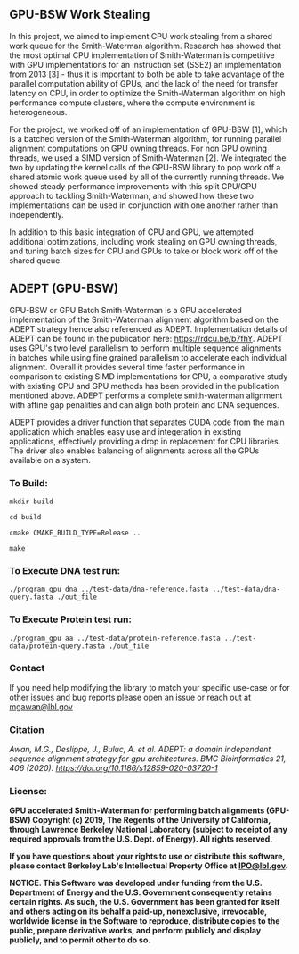 ## GPU-BSW Work Stealing
In this project, we aimed to implement CPU work stealing from a shared work queue for the Smith-Waterman algorithm. Research has showed that the most optimal CPU implementation of Smith-Waterman is competitive with GPU implementations for an instruction set (SSE2) an implementation from 2013 [3] - thus it is important to both be able to take advantage of the parallel computation ability of GPUs, and the lack of the need for transfer latency on CPU, in order to optimize the Smith-Waterman algorithm on high performance compute clusters, where the compute environment is heterogeneous.

For the project, we worked off of an implementation of GPU-BSW [1], which is a batched version of the Smith-Waterman algorithm, for running parallel alignment computations on GPU owning threads. For non GPU owning threads, we used a SIMD version of Smith-Waterman [2]. We integrated the two by updating the kernel calls of the GPU-BSW library to pop work off a shared atomic work queue used by all of the currently running threads. We showed steady performance improvements with this split CPU/GPU approach to tackling Smith-Waterman, and showed how these two implementations can be used in conjunction with one another rather than independently. 

In addition to this basic integration of CPU and GPU, we attempted additional optimizations, including work stealing on GPU owning threads, and tuning batch sizes for CPU and GPUs to take or block work off of the shared queue.

## ADEPT (GPU-BSW)
GPU-BSW or GPU Batch Smith-Waterman is a GPU accelerated implementation of the Smith-Waterman alignment algorithm based on the ADEPT strategy hence also referenced as ADEPT. Implementation details of ADEPT can be found in the publication here: https://rdcu.be/b7fhY. ADEPT uses GPU's two level parallelism to perform multiple sequence alignments in batches while using fine grained parallelism to accelerate each individual alignment.  Overall it provides several time faster performance in comparison to existing SIMD implementations for CPU, a comparative study with existing CPU and GPU methods has been provided in the publication mentioned above. ADEPT performs a complete smith-waterman alignment with affine gap penalities and can align both protein and DNA sequences. 

ADEPT provides a driver function that separates CUDA code from the main application which enables easy use and integeration in existing applications, effectively providing a drop in replacement for CPU libraries. The driver also enables balancing of alignments across all the GPUs available on a system.
       

 
### To Build:


`mkdir build `

`cd build `

`cmake CMAKE_BUILD_TYPE=Release .. `

`make `


### To Execute DNA test run: 

`./program_gpu dna ../test-data/dna-reference.fasta ../test-data/dna-query.fasta ./out_file`

### To Execute Protein test run: <br />

`./program_gpu aa ../test-data/protein-reference.fasta ../test-data/protein-query.fasta ./out_file`

### Contact
If you need help modifying the library to match your specific use-case or for other issues and bug reports please open an issue or reach out at mgawan@lbl.gov


### Citation
*Awan, M.G., Deslippe, J., Buluc, A. et al. ADEPT: a domain independent sequence alignment strategy for gpu architectures. BMC Bioinformatics 21, 406 (2020). https://doi.org/10.1186/s12859-020-03720-1*

### License:
        
**GPU accelerated Smith-Waterman for performing batch alignments (GPU-BSW) Copyright (c) 2019, The
Regents of the University of California, through Lawrence Berkeley National
Laboratory (subject to receipt of any required approvals from the U.S.
Dept. of Energy).  All rights reserved.**

**If you have questions about your rights to use or distribute this software,
please contact Berkeley Lab's Intellectual Property Office at
IPO@lbl.gov.**

**NOTICE.  This Software was developed under funding from the U.S. Department
of Energy and the U.S. Government consequently retains certain rights.  As
such, the U.S. Government has been granted for itself and others acting on
its behalf a paid-up, nonexclusive, irrevocable, worldwide license in the
Software to reproduce, distribute copies to the public, prepare derivative
works, and perform publicly and display publicly, and to permit other to do
so.**
